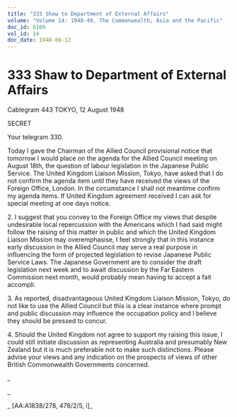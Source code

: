 ```yaml
---
title: "333 Shaw to Department of External Affairs"
volume: "Volume 14: 1948-49, The Commonwealth, Asia and the Pacific"
doc_id: 6109
vol_id: 14
doc_date: 1948-08-12
---
```


# 333 Shaw to Department of External Affairs

Cablegram 443 TOKYO, 12 August 1948

SECRET

Your telegram 330.

Today I gave the Chairman of the Allied Council provisional notice that tomorrow I would place on the agenda for the Allied Council meeting on August 18th, the question of labour legislation in the Japanese Public Service. The United Kingdom Liaison Mission, Tokyo, have asked that I do not confirm the agenda item until they have received the views of the Foreign Office, London. In the circumstance I shall not meantime confirm my agenda items. If United Kingdom agreement received I can ask for special meeting at one days notice.

2\. I suggest that you convey to the Foreign Office my views that despite undesirable local repercussion with the Americans which I had said might follow the raising of this matter in public and which the United Kingdom Liaison Mission may overemphasise, I feel strongly that in this instance early discussion in the Allied Council may serve a real purpose in influencing the form of projected legislation to revise Japanese Public Service Laws. The Japanese Government are to consider the draft legislation next week and to await discussion by the Far Eastern Commission next month, would probably mean having to accept a fait accompli.

3\. As reported, disadvantageous United Kingdom Liaison Mission, Tokyo, do not like to use the Allied Council but this is a clear instance where prompt and public discussion may influence the occupation policy and I believe they should be pressed to concur.

4\. Should the United Kingdom not agree to support my raising this issue, I could still initiate discussion as representing Australia and presumably New Zealand but it is much preferable not to make such distinctions. Please advise your views and any indication on the prospects of views of other British Commonwealth Governments concerned.

_

_

_ [AA:A1838/278, 478/2/5, i]_
